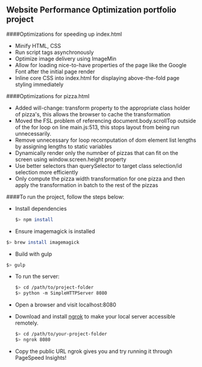 ## Website Performance Optimization portfolio project

####Optimizations for speeding up index.html

- Minify HTML, CSS
- Run script tags asynchronously
- Optimize image delivery using ImageMin
- Allow for loading nice-to-have properties of the page like the Google Font after the initial page render
- Inline core CSS into index.html for displaying above-the-fold page styling immediately

####Optimizations for pizza.html

- Added will-change: transform property to the appropriate class holder of pizza's, this allows the browser to cache the transformation
- Moved the FSL problem of referencing document.body.scrollTop outside of the for loop on line main.js:513, this stops layout from being run unnecessarily.
- Remove unnecessary for loop recomputation of dom element list lengths by assigning lengths to static variables
- Dynamically render only the numnber of pizzas that can fit on the screen using window.screen.height property
- Use better selectors than querySelector to target class selection/id selection more efficiently
- Only compute the pizza width transformation for one pizza and then apply the transformation in batch to the rest of the pizzas


####To run the project, follow the steps below:

- Install dependencies

  ```bash
  $> npm install
  ```
 
- Ensure imagemagick is installed 

```bash
$> brew install imagemagick
```

- Build with gulp 

```bash
$> gulp
```

- To run the server:

  ```bash
  $> cd /path/to/project-folder
  $> python -m SimpleHTTPServer 8080
  ```

- Open a browser and visit localhost:8080
- Download and install [ngrok](https://ngrok.com/) to make your local server accessible remotely.

  ``` bash
  $> cd /path/to/your-project-folder
  $> ngrok 8080
  ```

- Copy the public URL ngrok gives you and try running it through PageSpeed Insights!


